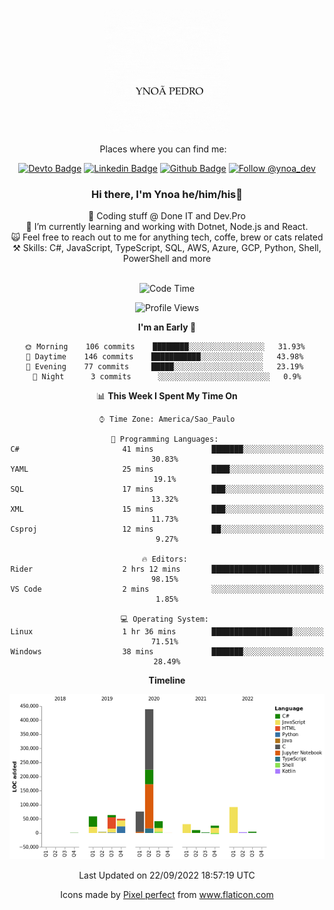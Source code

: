</p>
<p align='center'>
   <img src="./logo/logo.gif" width="200" height="200">
</p>
<p align='center'>
<a align='center'>
<a> Places where you can find me: </a>&nbsp;&nbsp;
 <div align='center'>
    
[![Devto Badge](https://img.shields.io/badge/-ypedroo-black?style=flat-square&logo=Dev.to&logoColor=white&link=https://dev.to/ypedroo/)](https://dev.to/ypedroo/)
[![Linkedin Badge](https://img.shields.io/badge/-LinkedIn-blue?style=flat-square&logo=Linkedin&logoColor=white&link=https://www.linkedin.com/in/ynoapedro)](https://www.linkedin.com/in/ynoapedro)
[![Github Badge](https://img.shields.io/github/followers/ypedroo?style=social)](https://github.com/ypedroo/)
<a href="https://twitter.com/intent/follow?screen_name=ynoa_dev"><img src="https://img.shields.io/twitter/follow/ynoa_dev.svg?label=Follow%20@ynoa_dev" alt="Follow @ynoa_dev"></img> </a>

### Hi there, I'm Ynoa he/him/his:panda_face:

🔭 Coding stuff @ Done IT and Dev.Pro <br/>
🌱 I’m currently learning and working with Dotnet, Node.js and React.<br/>
:scream_cat: Feel free to reach out to me for anything tech, coffe, brew or cats related <br/>
⚒️ Skills: C#, JavaScript, TypeScript, SQL, AWS, Azure, GCP, Python, Shell, PowerShell and more<br/>
<br/>
<!--START_SECTION:waka-->
![Code Time](http://img.shields.io/badge/Code%20Time-2%2C064%20hrs%2054%20mins-blue)

![Profile Views](http://img.shields.io/badge/Profile%20Views-0-blue)

**I'm an Early 🐤** 

```text
🌞 Morning    106 commits    ████████░░░░░░░░░░░░░░░░░   31.93% 
🌆 Daytime    146 commits    ███████████░░░░░░░░░░░░░░   43.98% 
🌃 Evening    77 commits     █████░░░░░░░░░░░░░░░░░░░░   23.19% 
🌙 Night      3 commits      ░░░░░░░░░░░░░░░░░░░░░░░░░   0.9%

```


📊 **This Week I Spent My Time On** 

```text
⌚︎ Time Zone: America/Sao_Paulo

💬 Programming Languages: 
C#                       41 mins             ███████░░░░░░░░░░░░░░░░░░   30.83% 
YAML                     25 mins             ████░░░░░░░░░░░░░░░░░░░░░   19.1% 
SQL                      17 mins             ███░░░░░░░░░░░░░░░░░░░░░░   13.32% 
XML                      15 mins             ███░░░░░░░░░░░░░░░░░░░░░░   11.73% 
Csproj                   12 mins             ██░░░░░░░░░░░░░░░░░░░░░░░   9.27%

🔥 Editors: 
Rider                    2 hrs 12 mins       ████████████████████████░   98.15% 
VS Code                  2 mins              ░░░░░░░░░░░░░░░░░░░░░░░░░   1.85%

💻 Operating System: 
Linux                    1 hr 36 mins        ██████████████████░░░░░░░   71.51% 
Windows                  38 mins             ███████░░░░░░░░░░░░░░░░░░   28.49%

```

**Timeline**

![Chart not found](https://raw.githubusercontent.com/ypedroo/ypedroo/master/charts/bar_graph.png) 


 Last Updated on 22/09/2022 18:57:19 UTC
<!--END_SECTION:waka-->
Icons made by <a href="https://www.flaticon.com/authors/pixel-perfect" title="Pixel perfect">Pixel perfect</a> from <a href="https://www.flaticon.com/" title="Flaticon"> www.flaticon.com</a>
   </div>
